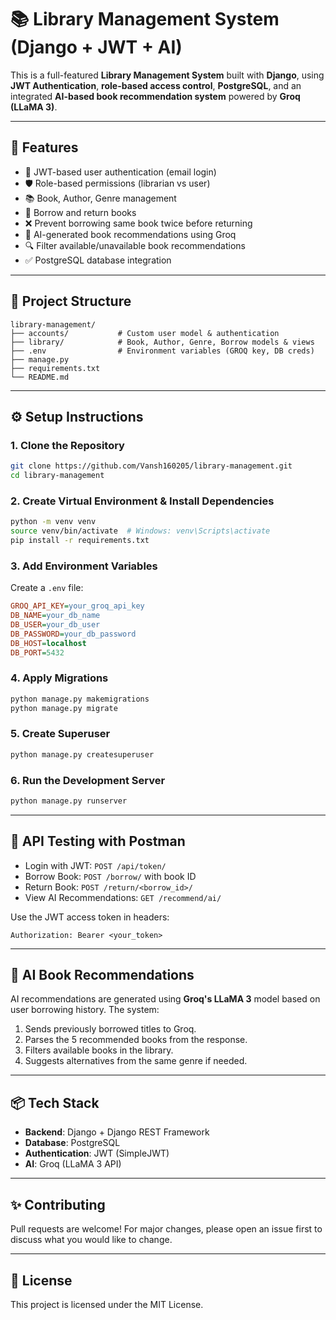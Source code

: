 # 📚 Library Management System (Django + JWT + AI)

This is a full-featured **Library Management System** built with **Django**, using **JWT Authentication**, **role-based access control**, **PostgreSQL**, and an integrated **AI-based book recommendation system** powered by **Groq (LLaMA 3)**.

---

## 🚀 Features

* 🔐 JWT-based user authentication (email login)
* 🛡️ Role-based permissions (librarian vs user)
* 📚 Book, Author, Genre management
* 📖 Borrow and return books
* ❌ Prevent borrowing same book twice before returning
* 🧠 AI-generated book recommendations using Groq
* 🔍 Filter available/unavailable book recommendations
* ✅ PostgreSQL database integration

---

## 📂 Project Structure

```
library-management/
├── accounts/           # Custom user model & authentication
├── library/            # Book, Author, Genre, Borrow models & views
├── .env                # Environment variables (GROQ key, DB creds)
├── manage.py
├── requirements.txt
└── README.md
```

---

## ⚙️ Setup Instructions

### 1. Clone the Repository

```bash
git clone https://github.com/Vansh160205/library-management.git
cd library-management
```

### 2. Create Virtual Environment & Install Dependencies

```bash
python -m venv venv
source venv/bin/activate  # Windows: venv\Scripts\activate
pip install -r requirements.txt
```

### 3. Add Environment Variables

Create a `.env` file:

```ini
GROQ_API_KEY=your_groq_api_key
DB_NAME=your_db_name
DB_USER=your_db_user
DB_PASSWORD=your_db_password
DB_HOST=localhost
DB_PORT=5432
```

### 4. Apply Migrations

```bash
python manage.py makemigrations
python manage.py migrate
```

### 5. Create Superuser

```bash
python manage.py createsuperuser
```

### 6. Run the Development Server

```bash
python manage.py runserver
```

---

## 🧪 API Testing with Postman

* Login with JWT: `POST /api/token/`
* Borrow Book: `POST /borrow/` with book ID
* Return Book: `POST /return/<borrow_id>/`
* View AI Recommendations: `GET /recommend/ai/`

Use the JWT access token in headers:

```
Authorization: Bearer <your_token>
```

---

## 🤖 AI Book Recommendations

AI recommendations are generated using **Groq's LLaMA 3** model based on user borrowing history. The system:

1. Sends previously borrowed titles to Groq.
2. Parses the 5 recommended books from the response.
3. Filters available books in the library.
4. Suggests alternatives from the same genre if needed.

---

## 📦 Tech Stack

* **Backend**: Django + Django REST Framework
* **Database**: PostgreSQL
* **Authentication**: JWT (SimpleJWT)
* **AI**: Groq (LLaMA 3 API)

---

## ✨ Contributing

Pull requests are welcome! For major changes, please open an issue first to discuss what you would like to change.

---

## 📄 License

This project is licensed under the MIT License.
